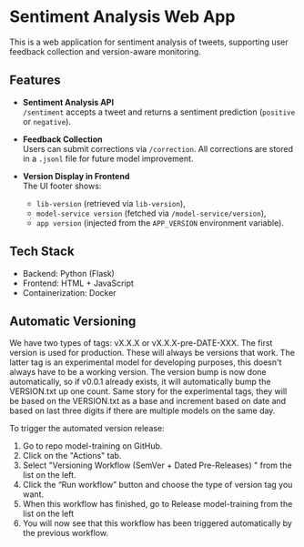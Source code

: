 # Sentiment Analysis Web App

This is a web application for sentiment analysis of tweets, supporting user feedback collection and version-aware monitoring.

## Features

- **Sentiment Analysis API**  
  `/sentiment` accepts a tweet and returns a sentiment prediction (`positive` or `negative`).

- **Feedback Collection**  
  Users can submit corrections via `/correction`. All corrections are stored in a `.jsonl` file for future model improvement.

- **Version Display in Frontend**  
  The UI footer shows:
  - `lib-version` (retrieved via `lib-version`),
  - `model-service version` (fetched via `/model-service/version`),
  - `app version` (injected from the `APP_VERSION` environment variable).

## Tech Stack

- Backend: Python (Flask)
- Frontend: HTML + JavaScript
- Containerization: Docker

## Automatic Versioning
We have two types of tags: vX.X.X or vX.X.X-pre-DATE-XXX. The first version is used for production. These will always be versions that work. The latter tag is an experimental model for developing purposes, this doesn't always have to be a working version. The version bump is now done automatically, so if v0.0.1 already exists, it will automatically bump the VERSION.txt up one count. Same story for the experimental tags, they will be based on the VERSION.txt as a base and increment based on date and based on last three digits if there are multiple models on the same day.

To trigger the automated version release:

1) Go to repo model-training on GitHub.
2) Click on the "Actions" tab.
3) Select "Versioning Workflow (SemVer + Dated Pre-Releases) " from the list on the left.
4) Click the “Run workflow” button and choose the type of version tag you want.
5) When this workflow has finished, go to Release model-training from the list on the left
6) You will now see that this workflow has been triggered automatically by the previous workflow.
